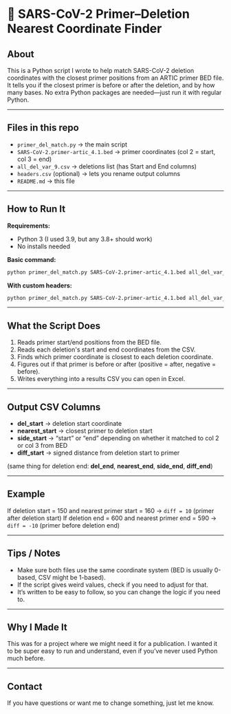 # 🧬 SARS-CoV-2 Primer–Deletion Nearest Coordinate Finder

## About
This is a Python script I wrote to help match SARS-CoV-2 deletion coordinates with the closest primer positions from an ARTIC primer BED file.  
It tells you if the closest primer is before or after the deletion, and by how many bases. No extra Python packages are needed—just run it with regular Python.

---

## Files in this repo
- `primer_del_match.py` → the main script
- `SARS-CoV-2.primer-artic_4.1.bed` → primer coordinates (col 2 = start, col 3 = end)
- `all_del_var_9.csv` → deletions list (has Start and End columns)
- `headers.csv` (optional) → lets you rename output columns
- `README.md` → this file

---

## How to Run It

**Requirements:**
- Python 3 (I used 3.9, but any 3.8+ should work)
- No installs needed

**Basic command:**
```bash
python primer_del_match.py SARS-CoV-2.primer-artic_4.1.bed all_del_var_9.csv results.csv
````

**With custom headers:**

```bash
python primer_del_match.py SARS-CoV-2.primer-artic_4.1.bed all_del_var_9.csv results.csv --headers headers.csv
```

---

## What the Script Does

1. Reads primer start/end positions from the BED file.
2. Reads each deletion's start and end coordinates from the CSV.
3. Finds which primer coordinate is closest to each deletion coordinate.
4. Figures out if that primer is before or after (positive = after, negative = before).
5. Writes everything into a results CSV you can open in Excel.

---

## Output CSV Columns

* **del\_start** → deletion start coordinate
* **nearest\_start** → closest primer to deletion start
* **side\_start** → “start” or “end” depending on whether it matched to col 2 or col 3 from BED
* **diff\_start** → signed distance from deletion start to primer

(same thing for deletion end: **del\_end**, **nearest\_end**, **side\_end**, **diff\_end**)

---

## Example

If deletion start = 150 and nearest primer start = 160 → `diff = 10` (primer after deletion start)
If deletion end = 600 and nearest primer end = 590 → `diff = -10` (primer before deletion end)

---

## Tips / Notes

* Make sure both files use the same coordinate system (BED is usually 0-based, CSV might be 1-based).
* If the script gives weird values, check if you need to adjust for that.
* It’s written to be easy to follow, so you can change the logic if you need to.

---

## Why I Made It

This was for a project where we might need it for a publication. I wanted it to be super easy to run and understand, even if you’ve never used Python much before.

---

## Contact

If you have questions or want me to change something, just let me know.
